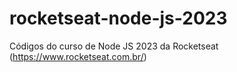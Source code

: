 # rocketseat-node-js-2023
Códigos do curso de Node JS 2023 da Rocketseat (https://www.rocketseat.com.br/)
